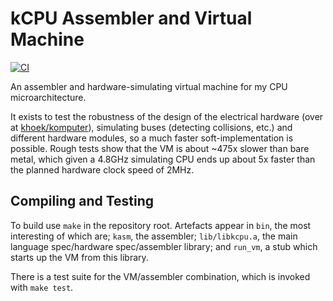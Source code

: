 # kCPU Assembler and Virtual Machine

[![CI](https://github.com/khoek/kcpu/workflows/CI/badge.svg)](https://github.com/khoek/kcpu/actions?query=workflow%3ACI)

An assembler and hardware-simulating virtual machine for my CPU microarchitecture.

It exists to test the robustness of the design of the electrical hardware (over at [khoek/komputer](https://github.com/khoek/komputer)), simulating buses (detecting collisions, etc.) and different hardware modules, so a much faster soft-implementation is possible. Rough tests show that the VM is about ~475x slower than bare metal, which given a 4.8GHz simulating CPU ends up about 5x faster than the planned hardware clock speed of 2MHz.

## Compiling and Testing

To build use `make` in the repository root. Artefacts appear in `bin`, the most interesting of which are; `kasm`, the assembler; `lib/libkcpu.a`, the main language spec/hardware spec/assembler library; and `run_vm`, a stub which starts up the VM from this library.

There is a test suite for the VM/assembler combination, which is invoked with `make test`.
